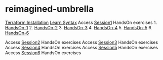 # reimagined-umbrella
[Terraform Installation](s1/install-terraform.md)
[Learn Syntax](syntax.md)
Access [Session1](s1) HandsOn exercises
    1. [HandsOn-1](s1/helloworld)
    2. [HandsOn-2](s1/helloworld_tags)
    3. [HandsOn-3](s1/helloworld_vars)
    4. [HandsOn-4](s1/helloworld_tfvars)
    5. [HandsOn-5](s1/helloworld_envvars)
    6. [HandsOn-6](s1/helloworld_outputs)

Access [Session2](s2) HandsOn exercises
Access [Session3](s3) HandsOn exercises
Access [Session4](s4) HandsOn exercises
Access [Session5](s5) HandsOn exercises
Access [Session6](s6) HandsOn exercises